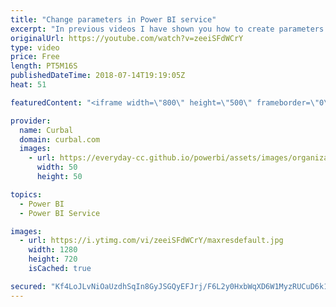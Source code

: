 ```yaml
---
title: "Change parameters in Power BI service"
excerpt: "In previous videos I have shown you how to create parameters in Power BI Destop. Here are some examples:  https://www.youtube.com/watch?v=0B3kmAsEJHY  I have also shown you how to do it when importing data from services, for example wordpress: https://www.youtube.com/watch?v=b0DUnceb68I  In this video"
originalUrl: https://youtube.com/watch?v=zeeiSFdWCrY
type: video
price: Free
length: PT5M16S
publishedDateTime: 2018-07-14T19:19:05Z
heat: 51

featuredContent: "<iframe width=\"800\" height=\"500\" frameborder=\"0\" src=\"https://www.youtube.com/embed/zeeiSFdWCrY\" allow=\"accelerometer; autoplay; encrypted-media; gyroscope; picture-in-picture\" allowfullscreen></iframe>"

provider:
  name: Curbal
  domain: curbal.com
  images:
    - url: https://everyday-cc.github.io/powerbi/assets/images/organizations/curbal.com-50x50.jpg
      width: 50
      height: 50

topics:
  - Power BI
  - Power BI Service

images:
  - url: https://i.ytimg.com/vi/zeeiSFdWCrY/maxresdefault.jpg
    width: 1280
    height: 720
    isCached: true

secured: "Kf4LoJLvNiOaUzdhSqIn8GyJSGQyEFJrj/F6L2y0HxbWqXD6W1MyzRUCuD6k1I7kFZ9AekrhGbYeVBYOce8X6KVGGgpcriFYDfenbfKIomHpAEqMWBaxDDa0EJPdiVWpefrzF0bhgJ+WmfI5tGKac8qwfxZnx35YeOW9AQbC8a0cSzh+eiYLFX18LUD5OUEW0nL4UuwYIJPJQfSd0M3RClh8hcbeclgrWsqZhJB72/84RF9Q9RkGpAWqaup9i2efdPKhKsDu+EaMgvXgwF/qKFO71YC4sJOatBxzP6aAjLuma/3IMfDM8oafaRtzCjUbyRGd6Amtx4FLeLMcHv9XF2cXsWv7l2fPEd1x3DVMIxEmPotjHez6jY6BSu7x84e1dRjVudchGjaZ2zbDN5siy8uXsLYja6ZG7lAhIh+lZGw=;JRZivr+CQaBdKC1BuUlNSA=="
---
```


